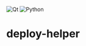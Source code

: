 ![Qt](https://img.shields.io/badge/Qt-%23217346.svg?style=for-the-badge&logo=Qt&logoColor=white)
![Python](https://img.shields.io/badge/python-%2314354C.svg?style=for-the-badge&logo=python&logoColor=white)


# deploy-helper
